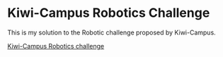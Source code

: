 # Kiwi-Campus Robotics Challenge

This is my solution to the Robotic challenge proposed by Kiwi-Campus.

[Kiwi-Campus Robotics challenge](https://github.com/KiwiCampusChallenge/Kiwi-Campus-Challenge/blob/master/Robotics-Challenge.md)